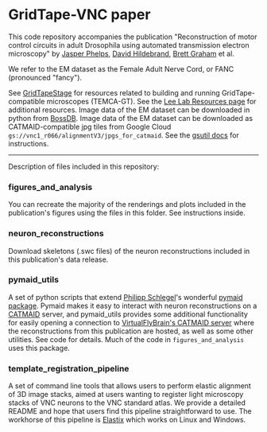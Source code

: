 # GridTape-VNC paper
This code repository accompanies the publication "Reconstruction of motor control circuits in adult Drosophila using automated transmission electron microscopy" by [Jasper Phelps](https://github.com/jasper-tms), [David Hildebrand](https://github.com/davidhildebrand), [Brett Graham](https://github.com/braingram) et al.

We refer to the EM dataset as the Female Adult Nerve Cord, or FANC (pronounced "fancy").

See [GridTapeStage](https://github.com/htem/GridTapeStage) for resources related to building and running GridTape-compatible microscopes (TEMCA-GT).
See the [Lee Lab Resources page](https://www.lee.hms.harvard.edu/resources) for additional resources.
Image data of the EM dataset can be downloaded in python from [BossDB](https://bossdb.org/project/phelps_hildebrand_graham2020).
Image data of the EM dataset can be downloaded as CATMAID-compatible jpg tiles from Google Cloud `gs://vnc1_r066/alignmentV3/jpgs_for_catmaid`. See the [gsutil docs](https://cloud.google.com/storage/docs/gsutil) for instructions.

---

Description of files included in this repository:

### figures_and_analysis
You can recreate the majority of the renderings and plots included in the publication's figures using the files in this folder. See instructions inside.

### neuron_reconstructions
Download skeletons (.swc files) of the neuron reconstructions included in this publication's data release.

### pymaid_utils
A set of python scripts that extend [Philipp Schlegel](https://github.com/schlegelp)'s wonderful [pymaid package](https://github.com/schlegelp/pymaid). Pymaid makes it easy to interact with neuron reconstructions on a [CATMAID](https://catmaid.readthedocs.io/en/stable/) server, and pymaid_utils provides some additional functionality for easily opening a connection to [VirtualFlyBrain's CATMAID server](https://vnc1.catmaid.virtualflybrain.org/) where the reconstructions from this publication are hosted, as well as some other utilities. See code for details. Much of the code in `figures_and_analysis` uses this package.

### template_registration_pipeline
A set of command line tools that allows users to perform elastic alignment of 3D image stacks, aimed at users wanting to register light microscopy stacks of VNC neurons to the VNC standard atlas. We provide a detailed README and hope that users find this pipeline straightforward to use. The workhorse of this pipeline is [Elastix](https://elastix.lumc.nl/) which works on Linux and Windows.

